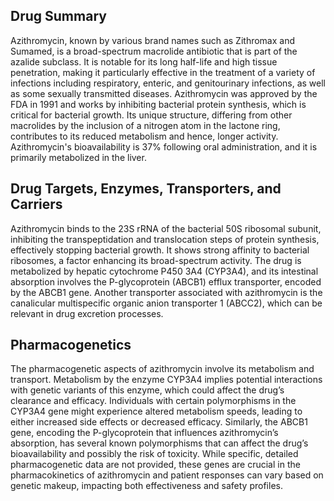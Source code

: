 ## Drug Summary
Azithromycin, known by various brand names such as Zithromax and Sumamed, is a broad-spectrum macrolide antibiotic that is part of the azalide subclass. It is notable for its long half-life and high tissue penetration, making it particularly effective in the treatment of a variety of infections including respiratory, enteric, and genitourinary infections, as well as some sexually transmitted diseases. Azithromycin was approved by the FDA in 1991 and works by inhibiting bacterial protein synthesis, which is critical for bacterial growth. Its unique structure, differing from other macrolides by the inclusion of a nitrogen atom in the lactone ring, contributes to its reduced metabolism and hence, longer activity. Azithromycin's bioavailability is 37% following oral administration, and it is primarily metabolized in the liver.

## Drug Targets, Enzymes, Transporters, and Carriers
Azithromycin binds to the 23S rRNA of the bacterial 50S ribosomal subunit, inhibiting the transpeptidation and translocation steps of protein synthesis, effectively stopping bacterial growth. It shows strong affinity to bacterial ribosomes, a factor enhancing its broad-spectrum activity. The drug is metabolized by hepatic cytochrome P450 3A4 (CYP3A4), and its intestinal absorption involves the P-glycoprotein (ABCB1) efflux transporter, encoded by the ABCB1 gene. Another transporter associated with azithromycin is the canalicular multispecific organic anion transporter 1 (ABCC2), which can be relevant in drug excretion processes.

## Pharmacogenetics
The pharmacogenetic aspects of azithromycin involve its metabolism and transport. Metabolism by the enzyme CYP3A4 implies potential interactions with genetic variants of this enzyme, which could affect the drug’s clearance and efficacy. Individuals with certain polymorphisms in the CYP3A4 gene might experience altered metabolism speeds, leading to either increased side effects or decreased efficacy. Similarly, the ABCB1 gene, encoding the P-glycoprotein that influences azithromycin’s absorption, has several known polymorphisms that can affect the drug’s bioavailability and possibly the risk of toxicity. While specific, detailed pharmacogenetic data are not provided, these genes are crucial in the pharmacokinetics of azithromycin and patient responses can vary based on genetic makeup, impacting both effectiveness and safety profiles.